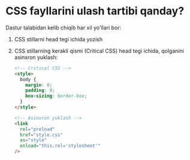 # CSS fayllarini ulash tartibi qanday?

Dastur talabidan kelib chiqib har xil yo'llari bor:

1. CSS stillarni head tegi ichida yozish
2. CSS stillarning kerakli qismi (Critical CSS) head tegi ichida, qolganini asinxron yuklash:

   ```html
   <!-- Critical CSS -->
   <style>
     body {
       margin: 0;
       padding: 0;
       box-sizing: border-box;
     }
   </style>

   <!-- Asinxron yuklash -->
   <link
     rel="preload"
     href="style.css"
     as="style"
     onload="this.rel='stylesheet'"
   />
   ```
